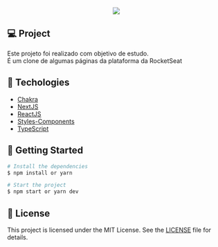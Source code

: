 <h1 align="center">
    <img src="https://greenvolt.com.br/wp-content/uploads/2018/05/ef3-placeholder-image.jpg" />
</h1>

## 💻 Project 

Este projeto foi realizado com objetivo de estudo.
<br />
É um clone de algumas páginas da plataforma da RocketSeat<br />


##  🧬 Techologies 

- [Chakra](https://chakra-ui.com/)
- [NextJS](https://nextjs.org/)
- [ReactJS](https://pt-br.reactjs.org/)
- [Styles-Components](https://styled-components.com/)
- [TypeScript](https://www.typescriptlang.org/)


## 🚀 Getting Started 

```bash
# Install the dependencies
$ npm install or yarn 

# Start the project 
$ npm start or yarn dev
 ```

## 📝 License  

This project is licensed under the MIT License. See the [LICENSE](LICENSE.md) file for details.
